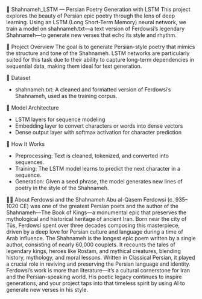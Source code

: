 📜 Shahnameh_LSTM — Persian Poetry Generation with LSTM
This project explores the beauty of Persian epic poetry through the lens of deep learning. Using an LSTM (Long Short-Term Memory) neural network, we train a model on shahnameh.txt—a text version of Ferdowsi’s legendary Shahnameh—to generate new verses that echo its style and rhythm.

🧠 Project Overview
The goal is to generate Persian-style poetry that mimics the structure and tone of the Shahnameh. LSTM networks are particularly suited for this task due to their ability to capture long-term dependencies in sequential data, making them ideal for text generation.

📂 Dataset
- shahnameh.txt: A cleaned and formatted version of Ferdowsi’s Shahnameh, used as the training corpus.

🔧 Model Architecture
- LSTM layers for sequence modeling
- Embedding layer to convert characters or words into dense vectors
- Dense output layer with softmax activation for character prediction

🚀 How It Works
- Preprocessing: Text is cleaned, tokenized, and converted into sequences.
- Training: The LSTM model learns to predict the next character in a sequence.
- Generation: Given a seed phrase, the model generates new lines of poetry in the style of the Shahnameh.

🧙‍♂️ About Ferdowsi and the Shahnameh
Abu al-Qasem Ferdowsi (c. 935–1020 CE) was one of the greatest Persian poets and the author of the Shahnameh—The Book of Kings—a monumental epic that preserves the mythological and historical heritage of ancient Iran. Born near the city of Ṭūs, Ferdowsi spent over three decades composing this masterpiece, driven by a deep love for Persian culture and language during a time of Arab influence.
The Shahnameh is the longest epic poem written by a single author, consisting of nearly 60,000 couplets. It recounts the tales of legendary kings, heroes like Rostam, and mythical creatures, blending history, mythology, and moral lessons. Written in Classical Persian, it played a crucial role in reviving and preserving the Persian language and identity.
Ferdowsi’s work is more than literature—it’s a cultural cornerstone for Iran and the Persian-speaking world. His poetic legacy continues to inspire generations, and your project taps into that timeless spirit by using AI to generate new verses in his style.
